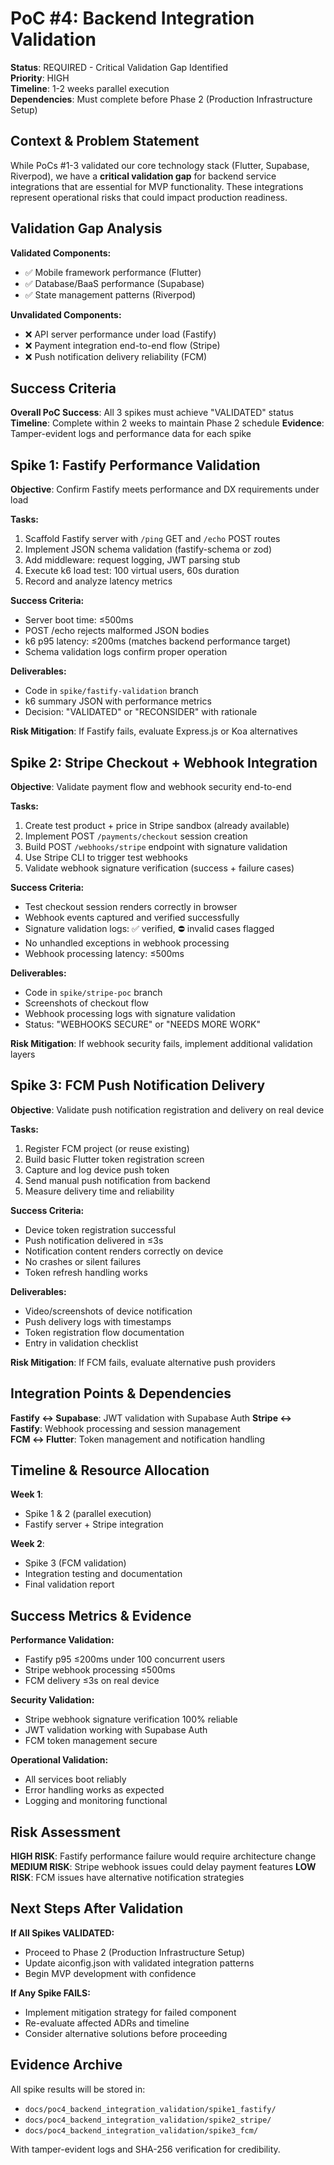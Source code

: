 # PoC #4: Backend Integration Validation

**Status**: REQUIRED - Critical Validation Gap Identified  
**Priority**: HIGH  
**Timeline**: 1-2 weeks parallel execution  
**Dependencies**: Must complete before Phase 2 (Production Infrastructure Setup)

## Context & Problem Statement

While PoCs #1-3 validated our core technology stack (Flutter, Supabase, Riverpod), we have a **critical validation gap** for backend service integrations that are essential for MVP functionality. These integrations represent operational risks that could impact production readiness.

## Validation Gap Analysis

**Validated Components:**
- ✅ Mobile framework performance (Flutter)
- ✅ Database/BaaS performance (Supabase) 
- ✅ State management patterns (Riverpod)

**Unvalidated Components:**
- ❌ API server performance under load (Fastify)
- ❌ Payment integration end-to-end flow (Stripe)
- ❌ Push notification delivery reliability (FCM)

## Success Criteria

**Overall PoC Success**: All 3 spikes must achieve "VALIDATED" status
**Timeline**: Complete within 2 weeks to maintain Phase 2 schedule
**Evidence**: Tamper-evident logs and performance data for each spike

## Spike 1: Fastify Performance Validation

**Objective**: Confirm Fastify meets performance and DX requirements under load

**Tasks:**
1. Scaffold Fastify server with `/ping` GET and `/echo` POST routes
2. Implement JSON schema validation (fastify-schema or zod)
3. Add middleware: request logging, JWT parsing stub
4. Execute k6 load test: 100 virtual users, 60s duration
5. Record and analyze latency metrics

**Success Criteria:**
- Server boot time: ≤500ms
- POST /echo rejects malformed JSON bodies
- k6 p95 latency: ≤200ms (matches backend performance target)
- Schema validation logs confirm proper operation

**Deliverables:**
- Code in `spike/fastify-validation` branch
- k6 summary JSON with performance metrics
- Decision: "VALIDATED" or "RECONSIDER" with rationale

**Risk Mitigation**: If Fastify fails, evaluate Express.js or Koa alternatives

## Spike 2: Stripe Checkout + Webhook Integration

**Objective**: Validate payment flow and webhook security end-to-end

**Tasks:**
1. Create test product + price in Stripe sandbox (already available)
2. Implement POST `/payments/checkout` session creation
3. Build POST `/webhooks/stripe` endpoint with signature validation
4. Use Stripe CLI to trigger test webhooks
5. Validate webhook signature verification (success + failure cases)

**Success Criteria:**
- Test checkout session renders correctly in browser
- Webhook events captured and verified successfully
- Signature validation logs: ✅ verified, ⛔ invalid cases flagged
- No unhandled exceptions in webhook processing
- Webhook processing latency: ≤500ms

**Deliverables:**
- Code in `spike/stripe-poc` branch
- Screenshots of checkout flow
- Webhook processing logs with signature validation
- Status: "WEBHOOKS SECURE" or "NEEDS MORE WORK"

**Risk Mitigation**: If webhook security fails, implement additional validation layers

## Spike 3: FCM Push Notification Delivery

**Objective**: Validate push notification registration and delivery on real device

**Tasks:**
1. Register FCM project (or reuse existing)
2. Build basic Flutter token registration screen
3. Capture and log device push token
4. Send manual push notification from backend
5. Measure delivery time and reliability

**Success Criteria:**
- Device token registration successful
- Push notification delivered in ≤3s
- Notification content renders correctly on device
- No crashes or silent failures
- Token refresh handling works

**Deliverables:**
- Video/screenshots of device notification
- Push delivery logs with timestamps
- Token registration flow documentation
- Entry in validation checklist

**Risk Mitigation**: If FCM fails, evaluate alternative push providers

## Integration Points & Dependencies

**Fastify ↔ Supabase**: JWT validation with Supabase Auth
**Stripe ↔ Fastify**: Webhook processing and session management  
**FCM ↔ Flutter**: Token management and notification handling

## Timeline & Resource Allocation

**Week 1**: 
- Spike 1 & 2 (parallel execution)
- Fastify server + Stripe integration

**Week 2**:
- Spike 3 (FCM validation)
- Integration testing and documentation
- Final validation report

## Success Metrics & Evidence

**Performance Validation:**
- Fastify p95 ≤200ms under 100 concurrent users
- Stripe webhook processing ≤500ms
- FCM delivery ≤3s on real device

**Security Validation:**
- Stripe webhook signature verification 100% reliable
- JWT validation working with Supabase Auth
- FCM token management secure

**Operational Validation:**
- All services boot reliably
- Error handling works as expected
- Logging and monitoring functional

## Risk Assessment

**HIGH RISK**: Fastify performance failure would require architecture change
**MEDIUM RISK**: Stripe webhook issues could delay payment features
**LOW RISK**: FCM issues have alternative notification strategies

## Next Steps After Validation

**If All Spikes VALIDATED:**
- Proceed to Phase 2 (Production Infrastructure Setup)
- Update aiconfig.json with validated integration patterns
- Begin MVP development with confidence

**If Any Spike FAILS:**
- Implement mitigation strategy for failed component
- Re-evaluate affected ADRs and timeline
- Consider alternative solutions before proceeding

## Evidence Archive

All spike results will be stored in:
- `docs/poc4_backend_integration_validation/spike1_fastify/`
- `docs/poc4_backend_integration_validation/spike2_stripe/`  
- `docs/poc4_backend_integration_validation/spike3_fcm/`

With tamper-evident logs and SHA-256 verification for credibility. 